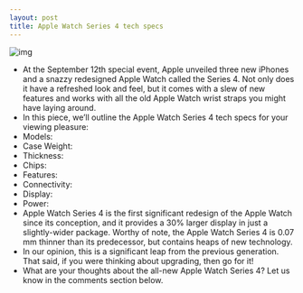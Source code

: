 ```yaml
---
layout: post
title: Apple Watch Series 4 tech specs
---
```

![img](http://media.idownloadblog.com/wp-content/uploads/2018/09/Apple-Watch-Series-4-gold-Milanese-Loop-002.jpg)
* At the September 12th special event, Apple unveiled three new iPhones and a snazzy redesigned Apple Watch called the Series 4. Not only does it have a refreshed look and feel, but it comes with a slew of new features and works with all the old Apple Watch wrist straps you might have laying around.
* In this piece, we’ll outline the Apple Watch Series 4 tech specs for your viewing pleasure:
* Models:
* Case Weight:
* Thickness:
* Chips:
* Features:
* Connectivity:
* Display:
* Power:
* Apple Watch Series 4 is the first significant redesign of the Apple Watch since its conception, and it provides a 30% larger display in just a slightly-wider package. Worthy of note, the Apple Watch Series 4 is 0.07 mm thinner than its predecessor, but contains heaps of new technology.
* In our opinion, this is a significant leap from the previous generation. That said, if you were thinking about upgrading, then go for it!
* What are your thoughts about the all-new Apple Watch Series 4? Let us know in the comments section below.

